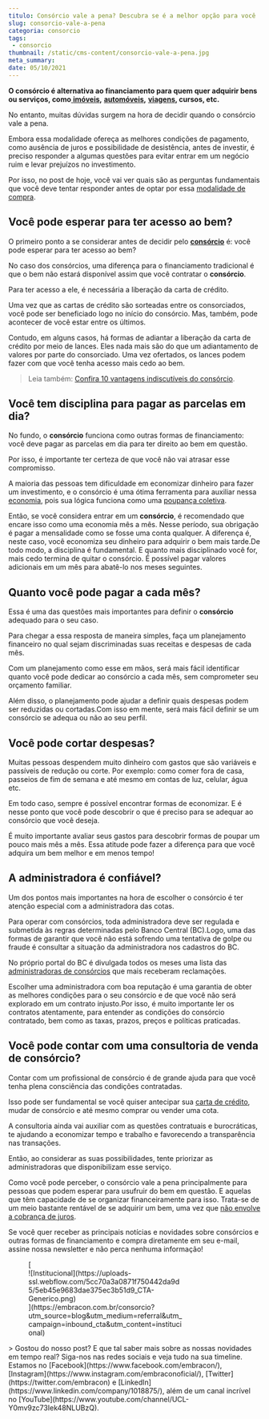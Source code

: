 ```yaml
---
titulo: Consórcio vale a pena? Descubra se é a melhor opção para você
slug: consorcio-vale-a-pena
categoria: consorcio
tags:
 - consorcio
thumbnail: /static/cms-content/consorcio-vale-a-pena.jpg
meta_summary: 
date: 05/10/2021
---
```

**O consórcio é alternativa ao financiamento para quem quer adquirir bens ou serviços, como**[ **imóveis**](https://www.embracon.com.br/consorcio-de-imoveis)**,** [**automóveis**](https://www.embracon.com.br/consorcio-de-carros)**,** [**viagens**](https://www.embracon.com.br/consorcio-servicos)**, cursos, etc.**‍

No entanto, muitas dúvidas surgem na hora de decidir quando o consórcio vale a pena.

Embora essa modalidade ofereça as melhores condições de pagamento, como ausência de juros e possibilidade de desistência, antes de investir, é preciso responder a algumas questões para evitar entrar em um negócio ruim e levar prejuízos no investimento.

Por isso, no post de hoje, você vai ver quais são as perguntas fundamentais que você deve tentar responder antes de optar por essa [modalidade de compra](https://www.embracon.com.br/blog/tipos-de-consorcio).

Você pode esperar para ter acesso ao bem?
-----------------------------------------

O primeiro ponto a se considerar antes de decidir pelo [**consórcio**](https://www.embracon.com.br/conhecaoconsorcio/o-que-e-consorcio) é: você pode esperar para ter acesso ao bem?

No caso dos consórcios, uma diferença para o financiamento tradicional é que o bem não estará disponível assim que você contratar o **consórcio**.

Para ter acesso a ele, é necessária a liberação da carta de crédito.

Uma vez que as cartas de crédito são sorteadas entre os consorciados, você pode ser beneficiado logo no início do consórcio. Mas, também, pode acontecer de você estar entre os últimos.

Contudo, em alguns casos, há formas de adiantar a liberação da carta de crédito por meio de lances. Eles nada mais são do que um adiantamento de valores por parte do consorciado. Uma vez ofertados, os lances podem fazer com que você tenha acesso mais cedo ao bem.

> Leia também: [Confira 10 vantagens indiscutíveis do consórcio](https://www.embracon.com.br/blog/confira-10-vantagens-indiscutiveis-do-consorcio).

Você tem disciplina para pagar as parcelas em dia?
--------------------------------------------------

No fundo, o **consórcio** funciona como outras formas de financiamento: você deve pagar as parcelas em dia para ter direito ao bem em questão.

Por isso, é importante ter certeza de que você não vai atrasar esse compromisso.

A maioria das pessoas tem dificuldade em economizar dinheiro para fazer um investimento, e o consórcio é uma ótima ferramenta para auxiliar nessa [economia](https://www.embracon.com.br/blog/economia-colaborativa-saiba-tudo-sobre-o-assunto), pois sua lógica funciona como uma [poupança coletiva](https://www.embracon.com.br/blog/consorcio-ou-poupanca-quais-sao-as-diferencas-e-como-escolher).

Então, se você considera entrar em um **consórcio**, é recomendado que encare isso como uma economia mês a mês. Nesse período, sua obrigação é pagar a mensalidade como se fosse uma conta qualquer. A diferença é, neste caso, você economiza seu dinheiro para adquirir o bem mais tarde.De todo modo, a disciplina é fundamental. E quanto mais disciplinado você for, mais cedo termina de quitar o consórcio. É possível pagar valores adicionais em um mês para abatê-lo nos meses seguintes.

Quanto você pode pagar a cada mês?
----------------------------------

Essa é uma das questões mais importantes para definir o **consórcio** adequado para o seu caso.

Para chegar a essa resposta de maneira simples, faça um planejamento financeiro no qual sejam discriminadas suas receitas e despesas de cada mês.

Com um planejamento como esse em mãos, será mais fácil identificar quanto você pode dedicar ao consórcio a cada mês, sem comprometer seu orçamento familiar.

Além disso, o planejamento pode ajudar a definir quais despesas podem ser reduzidas ou cortadas.Com isso em mente, será mais fácil definir se um consórcio se adequa ou não ao seu perfil.

Você pode cortar despesas?
--------------------------

Muitas pessoas despendem muito dinheiro com gastos que são variáveis e passíveis de redução ou corte. Por exemplo: como comer fora de casa, passeios de fim de semana e até mesmo em contas de luz, celular, água etc.

Em todo caso, sempre é possível encontrar formas de economizar. E é nesse ponto que você pode descobrir o que é preciso para se adequar ao consórcio que você deseja.

É muito importante avaliar seus gastos para descobrir formas de poupar um pouco mais mês a mês. Essa atitude pode fazer a diferença para que você adquira um bem melhor e em menos tempo!

A administradora é confiável?
-----------------------------

Um dos pontos mais importantes na hora de escolher o consórcio é ter atenção especial com a administradora das cotas.

Para operar com consórcios, toda administradora deve ser regulada e submetida às regras determinadas pelo Banco Central (BC).Logo, uma das formas de garantir que você não está sofrendo uma tentativa de golpe ou fraude é consultar a situação da administradora nos cadastros do BC.

No próprio portal do BC é divulgada todos os meses uma lista das [administradoras de consórcios](https://www.embracon.com.br/conhecaoconsorcio/o-que-e-uma-administradora-de-consorcio) que mais receberam reclamações.

Escolher uma administradora com boa reputação é uma garantia de obter as melhores condições para o seu consórcio e de que você não será explorado em um contrato injusto.Por isso, é muito importante ler os contratos atentamente, para entender as condições do consórcio contratado, bem como as taxas, prazos, preços e políticas praticadas.

Você pode contar com uma consultoria de venda de consórcio?
-----------------------------------------------------------

Contar com um profissional de consórcio é de grande ajuda para que você tenha plena consciência das condições contratadas.

Isso pode ser fundamental se você quiser antecipar sua [carta de crédito](https://www.embracon.com.br/conhecaoconsorcio/o-que-e-carta-de-credito), mudar de consórcio e até mesmo comprar ou vender uma cota.

A consultoria ainda vai auxiliar com as questões contratuais e burocráticas, te ajudando a economizar tempo e trabalho e favorecendo a transparência nas transações.

Então, ao considerar as suas possibilidades, tente priorizar as administradoras que disponibilizam esse serviço.

Como você pode perceber, o consórcio vale a pena principalmente para pessoas que podem esperar para usufruir do bem em questão. E aquelas que têm capacidade de se organizar financeiramente para isso. Trata-se de um meio bastante rentável de se adquirir um bem, uma vez que [não envolve a cobrança de juros](https://www.embracon.com.br/blog/consorcio-nao-tem-juros-entenda).

Se você quer receber as principais notícias e novidades sobre consórcios e outras formas de financiamento e compra diretamente em seu e-mail, assine nossa newsletter e não perca nenhuma informação!

<figure class="w-richtext-figure-type-image w-richtext-align-center" style="max-width:310px">[<div>![Institucional](https://uploads-ssl.webflow.com/5cc70a3a0871f750442da9d5/5eb45e9683dae375ec3b51d9_CTA-Generico.png)</div>](https://embracon.com.br/consorcio?utm_source=blog&utm_medium=referral&utm_campaign=inbound_cta&utm_content=institucional)</figure>> Gostou do nosso post? E que tal saber mais sobre as nossas novidades em tempo real? Siga-nos nas redes sociais e veja tudo na sua timeline. Estamos no [Facebook](https://www.facebook.com/embracon/), [Instagram](https://www.instagram.com/embraconoficial/), [Twitter](https://twitter.com/embracon) e [LinkedIn](https://www.linkedin.com/company/1018875/), além de um canal incrível no [YouTube](https://www.youtube.com/channel/UCL-Y0mv9zc73Iek48NLUBzQ).
